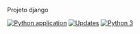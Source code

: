 Projeto django

[![Python application](https://github.com/leandropinheiroalves/cdjango/actions/workflows/django_ci.yml/badge.svg)](https://github.com/leandropinheiroalves/cdjango/actions/workflows/django_ci.yml)
[![Updates](https://pyup.io/repos/github/leandropinheiroalves/cdjango/shield.svg)](https://pyup.io/repos/github/leandropinheiroalves/cdjango/)
[![Python 3](https://pyup.io/repos/github/leandropinheiroalves/cdjango/python-3-shield.svg)](https://pyup.io/repos/github/leandropinheiroalves/cdjango/)
